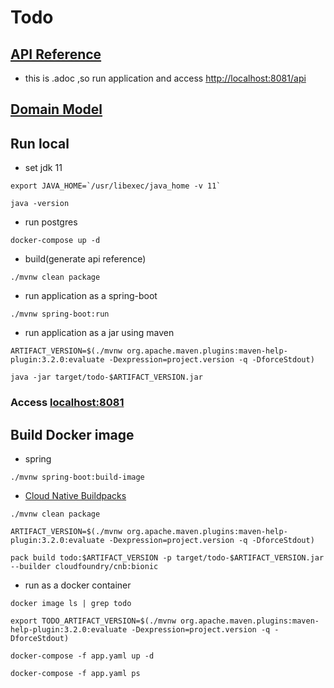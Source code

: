 # Todo

## [API Reference](src/main/asciidoc/api-reference.adoc)

- this is .adoc ,so run application and access [http://localhost:8081/api](http://localhost:8081/api)

## [Domain Model](./docs/domain-model.puml)

## Run local

- set jdk 11

```shell
export JAVA_HOME=`/usr/libexec/java_home -v 11`

java -version
```

- run postgres

```shell
docker-compose up -d
```

- build(generate api reference)

```shell
./mvnw clean package
```

- run application as a spring-boot

```shell
./mvnw spring-boot:run
```

- run application as a jar using maven

```shell
ARTIFACT_VERSION=$(./mvnw org.apache.maven.plugins:maven-help-plugin:3.2.0:evaluate -Dexpression=project.version -q -DforceStdout)

java -jar target/todo-$ARTIFACT_VERSION.jar
```

### Access [localhost:8081](http://localhost:8081/)

## Build Docker image

- spring

```shell
./mvnw spring-boot:build-image
```

- [Cloud Native Buildpacks](https://buildpacks.io/docs/tools/pack/)

```shell
./mvnw clean package

ARTIFACT_VERSION=$(./mvnw org.apache.maven.plugins:maven-help-plugin:3.2.0:evaluate -Dexpression=project.version -q -DforceStdout)

pack build todo:$ARTIFACT_VERSION -p target/todo-$ARTIFACT_VERSION.jar --builder cloudfoundry/cnb:bionic
```

- run as a docker container

```shell
docker image ls | grep todo

export TODO_ARTIFACT_VERSION=$(./mvnw org.apache.maven.plugins:maven-help-plugin:3.2.0:evaluate -Dexpression=project.version -q -DforceStdout)

docker-compose -f app.yaml up -d

docker-compose -f app.yaml ps
```
